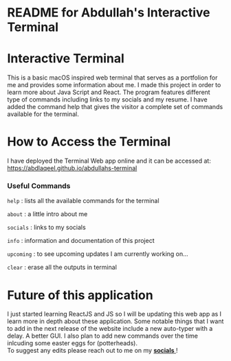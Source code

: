 # README for Abdullah's Interactive Terminal

<h1> Interactive Terminal</h1>

This is a basic macOS inspired web terminal that serves as a portfolion for me and provides some information about me. 
I made this project in order to learn more about Java Script and React.
The program features different type of commands including links to my socials and my resume. I have added the command help that gives the visitor a 
complete set of commands available for the terminal. 

<h1>How to Access the Terminal</h1>

I have deployed the Terminal Web app online and it can be accessed at:<br />
https://abdlaqeel.github.io/abdullahs-terminal


<h3>Useful Commands</h3>

``help`` : lists all the available commands for the terminal

``about`` : a little intro about me

``socials`` : links to my socials

``info`` : information and documentation of this project

``upcoming`` : to see upcoming updates I am currently working on...

``clear`` : erase all the outputs in terminal

<h1>Future of this application</h1>

I just started learning ReactJS and JS so I will be updating this web app as I learn more in depth about these application.
Some notable things that I want to add in the next release of the website include a new auto-typer with a delay. A better GUI.
I also plan to add new commands over the time inlcuding some easter eggs for (potterheads). <br />
To suggest any edits please reach out to me on my <a href="https://github.com/abdlaqeel"> **socials** </a>!
